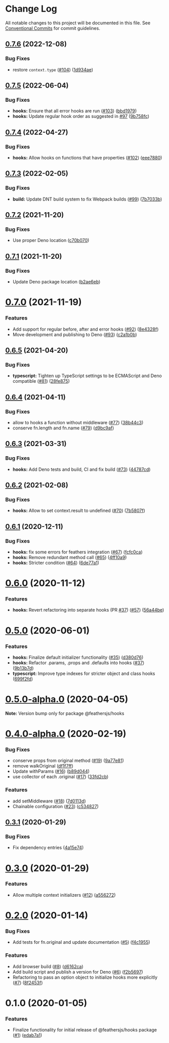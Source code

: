 # Change Log

All notable changes to this project will be documented in this file.
See [Conventional Commits](https://conventionalcommits.org) for commit guidelines.

## [0.7.6](https://github.com/feathersjs/hooks/compare/v0.7.5...v0.7.6) (2022-12-08)


### Bug Fixes

* restore `context.type` ([#104](https://github.com/feathersjs/hooks/issues/104)) ([1d934ae](https://github.com/feathersjs/hooks/commit/1d934aee85276b4585268dcaf4e6360d7b1137dc))





## [0.7.5](https://github.com/feathersjs/hooks/compare/v0.7.4...v0.7.5) (2022-06-04)


### Bug Fixes

* **hooks:** Ensure that all error hooks are run ([#103](https://github.com/feathersjs/hooks/issues/103)) ([bbd1979](https://github.com/feathersjs/hooks/commit/bbd1979a1854441def03581bc248b11bb5fb1b2d))
* **hooks:** Update regular hook order as suggested in [#97](https://github.com/feathersjs/hooks/issues/97) ([9b758fc](https://github.com/feathersjs/hooks/commit/9b758fc6e498c3f4f9a85da47974c6c2244d588e))





## [0.7.4](https://github.com/feathersjs/hooks/compare/v0.7.3...v0.7.4) (2022-04-27)


### Bug Fixes

* **hooks:** Allow hooks on functions that have properties ([#102](https://github.com/feathersjs/hooks/issues/102)) ([eee7880](https://github.com/feathersjs/hooks/commit/eee7880918769c7dbcd2b48853fea0148dc23951))





## [0.7.3](https://github.com/feathersjs/hooks/compare/v0.7.2...v0.7.3) (2022-02-05)


### Bug Fixes

* **build:** Update DNT build system to fix Webpack builds ([#99](https://github.com/feathersjs/hooks/issues/99)) ([7b7033b](https://github.com/feathersjs/hooks/commit/7b7033b76c1f678352fff96a4873a88405c6ec76))





## [0.7.2](https://github.com/feathersjs/hooks/compare/v0.7.1...v0.7.2) (2021-11-20)


### Bug Fixes

* Use proper Deno location ([c70b070](https://github.com/feathersjs/hooks/commit/c70b0706d6e2910cdfc6cf9f9dc71b63ed605fc7))





## [0.7.1](https://github.com/feathersjs/hooks/compare/v0.7.0...v0.7.1) (2021-11-20)


### Bug Fixes

* Update Deno package location ([b2ae6eb](https://github.com/feathersjs/hooks/commit/b2ae6eb4785052c0004d721163751321295c3207))





# [0.7.0](https://github.com/feathersjs/hooks/compare/v0.6.5...v0.7.0) (2021-11-19)


### Features

* Add support for regular before, after and error hooks ([#92](https://github.com/feathersjs/hooks/issues/92)) ([8e4328f](https://github.com/feathersjs/hooks/commit/8e4328f0b6963305e81d64ce0a06dbfab56e594a))
* Move development and publishing to Deno ([#93](https://github.com/feathersjs/hooks/issues/93)) ([c2a1b0b](https://github.com/feathersjs/hooks/commit/c2a1b0b03a4ba320df90d054c0b2fedbc382d6fe))






## [0.6.5](https://github.com/feathersjs/hooks/compare/v0.6.4...v0.6.5) (2021-04-20)


### Bug Fixes

* **typescript:** Tighten up TypeScript settings to be ECMAScript and Deno compatible ([#81](https://github.com/feathersjs/hooks/issues/81)) ([28fe875](https://github.com/feathersjs/hooks/commit/28fe8758b4764981473830db4a0013dd1beca489))





## [0.6.4](https://github.com/feathersjs/hooks/compare/v0.6.3...v0.6.4) (2021-04-11)


### Bug Fixes

* allow to hooks a function without middleware ([#77](https://github.com/feathersjs/hooks/issues/77)) ([38b44c3](https://github.com/feathersjs/hooks/commit/38b44c3ba1bd7753cdb81492b517e4fd3a6af50e))
* conserve fn.length and fn.name ([#79](https://github.com/feathersjs/hooks/issues/79)) ([d9bc9af](https://github.com/feathersjs/hooks/commit/d9bc9af689f15398168ce4493fcfb23af0f3ef05))





## [0.6.3](https://github.com/feathersjs/hooks/compare/v0.6.2...v0.6.3) (2021-03-31)


### Bug Fixes

* **hooks:** Add Deno tests and build, CI and fix build ([#73](https://github.com/feathersjs/hooks/issues/73)) ([44787cd](https://github.com/feathersjs/hooks/commit/44787cd2106c6d1ff4fe8bc5d59362e14427c468))





## [0.6.2](https://github.com/feathersjs/hooks/compare/v0.6.1...v0.6.2) (2021-02-08)


### Bug Fixes

* **hooks:** Allow to set context.result to undefined ([#70](https://github.com/feathersjs/hooks/issues/70)) ([7b5807f](https://github.com/feathersjs/hooks/commit/7b5807f8a31b0e4859eaabdbcc8b49fc3b544548))





## [0.6.1](https://github.com/feathersjs/hooks/compare/v0.6.0...v0.6.1) (2020-12-11)


### Bug Fixes

* **hooks:** fix some errors for feathers integration ([#67](https://github.com/feathersjs/hooks/issues/67)) ([fcfc0ca](https://github.com/feathersjs/hooks/commit/fcfc0ca6423a8062959d41f34e673f81d3c006dd))
* **hooks:** Remove redundant method call ([#65](https://github.com/feathersjs/hooks/issues/65)) ([4ff10a9](https://github.com/feathersjs/hooks/commit/4ff10a9935682276b8ca3ffb699275b627230dfa))
* **hooks:** Stricter condition ([#64](https://github.com/feathersjs/hooks/issues/64)) ([6de77a1](https://github.com/feathersjs/hooks/commit/6de77a1afcbee4867b7e464be0b556a8dc9656e3))





# [0.6.0](https://github.com/feathersjs/hooks/compare/v0.5.0...v0.6.0) (2020-11-12)


### Features

* **hooks:** Revert refactoring into separate hooks (PR [#37](https://github.com/feathersjs/hooks/issues/37)) ([#57](https://github.com/feathersjs/hooks/issues/57)) ([56a44be](https://github.com/feathersjs/hooks/commit/56a44beb3388873f7bef12ac640f115beffceb95))





# [0.5.0](https://github.com/feathersjs/hooks/compare/v0.5.0-alpha.0...v0.5.0) (2020-06-01)


### Features

* **hooks:** Finalize default initializer functionality ([#35](https://github.com/feathersjs/hooks/issues/35)) ([d380d76](https://github.com/feathersjs/hooks/commit/d380d76891b28160c992438bfb3f28493eacddc4))
* **hooks:** Refactor .params, .props and .defaults into hooks ([#37](https://github.com/feathersjs/hooks/issues/37)) ([9b13b7d](https://github.com/feathersjs/hooks/commit/9b13b7de6b708a2152927335aae25dd320b4cfeb))
* **typescript:** Improve type indexes for stricter object and class hooks ([699f2fd](https://github.com/feathersjs/hooks/commit/699f2fd973eb72c0d7c3aefff7b230a7a8a2918a))





# [0.5.0-alpha.0](https://github.com/feathersjs/hooks/compare/v0.4.0-alpha.0...v0.5.0-alpha.0) (2020-04-05)

**Note:** Version bump only for package @feathersjs/hooks





# [0.4.0-alpha.0](https://github.com/feathersjs/hooks/compare/v0.3.1...v0.4.0-alpha.0) (2020-02-19)


### Bug Fixes

* conserve props from original method ([#19](https://github.com/feathersjs/hooks/issues/19)) ([9a77e81](https://github.com/feathersjs/hooks/commit/9a77e81a8b0912a8d3275a2d18e19616d4e4d37e))
* remove walkOriginal ([df1f7ff](https://github.com/feathersjs/hooks/commit/df1f7ffa73ea087d487582efa3c8c7f5be992ab9))
* Update withParams ([#16](https://github.com/feathersjs/hooks/issues/16)) ([b89d044](https://github.com/feathersjs/hooks/commit/b89d0443680d1a30f0875d1b817ddf9ad6220ffe))
* use collector of each .original ([#17](https://github.com/feathersjs/hooks/issues/17)) ([33fd2cb](https://github.com/feathersjs/hooks/commit/33fd2cb3a66301e76be6e83c5a7d6248434c7fd0))


### Features

* add setMiddleware ([#18](https://github.com/feathersjs/hooks/issues/18)) ([7d0113d](https://github.com/feathersjs/hooks/commit/7d0113d4e6c972983e6384ff892cb5ca8c70365c))
* Chainable configuration ([#23](https://github.com/feathersjs/hooks/issues/23)) ([c534827](https://github.com/feathersjs/hooks/commit/c534827d539faab885f84d035e2edb912770759f))





## [0.3.1](https://github.com/feathersjs/hooks/compare/v0.3.0...v0.3.1) (2020-01-29)


### Bug Fixes

* Fix dependency entries ([4a15e74](https://github.com/feathersjs/hooks/commit/4a15e74f83247833edf7de8ea26b908115a5ab7a))





# [0.3.0](https://github.com/feathersjs/hooks/compare/v0.2.0...v0.3.0) (2020-01-29)


### Features

* Allow multiple context initializers ([#12](https://github.com/feathersjs/hooks/issues/12)) ([a556272](https://github.com/feathersjs/hooks/commit/a556272f535c7d2a25bcbc12d8473cdaefaf8c56))





# [0.2.0](https://github.com/feathersjs/hooks/compare/v0.1.0...v0.2.0) (2020-01-14)


### Bug Fixes

* Add tests for fn.original and update documentation ([#5](https://github.com/feathersjs/hooks/issues/5)) ([f4c1955](https://github.com/feathersjs/hooks/commit/f4c195512c2f24d4d9abb68d39275f2287574162))


### Features

* Add browser build ([#8](https://github.com/feathersjs/hooks/issues/8)) ([d6162ca](https://github.com/feathersjs/hooks/commit/d6162caccabe43c468df9360f7f03362ad36c41d))
* Add build script and publish a version for Deno ([#6](https://github.com/feathersjs/hooks/issues/6)) ([f2b5697](https://github.com/feathersjs/hooks/commit/f2b56972fa2ef21799bc6e531644ef9e751bd25b))
* Refactoring to pass an option object to initialize hooks more explicitly ([#7](https://github.com/feathersjs/hooks/issues/7)) ([8f2453f](https://github.com/feathersjs/hooks/commit/8f2453f3e230f6c17989f244cc3dc8126a895eeb))





# 0.1.0 (2020-01-05)


### Features

* Finalize functionality for initial release of @feathersjs/hooks package ([#1](https://github.com/feathersjs/hooks/issues/1)) ([edab7a1](https://github.com/feathersjs/hooks/commit/edab7a1d24b2f25f59af01aad1275ea74dee3879))
